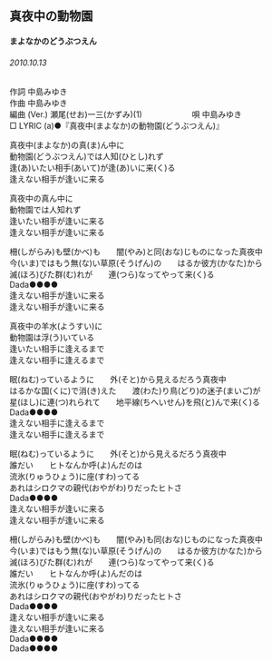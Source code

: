 ## 真夜中の動物園
#### まよなかのどうぶつえん
###### 2010.10.13


作詞     中島みゆき　　　　　   
作曲      中島みゆき  　　　   
編曲 (Ver.) 瀬尾(せお)一三(かずみ)(1)　　　　　　
唄  中島みゆき        
□ LYRIC (a)●『真夜中(まよなか)の動物園(どうぶつえん)』   
   
   
真夜中(まよなか)の真(ま)ん中に   
動物園(どうぶつえん)では人知(ひとし)れず   
逢(あ)いたい相手(あいて)が逢(あ)いに来(く)る   
逢えない相手が逢いに来る   
   
真夜中の真ん中に   
動物園では人知れず   
逢いたい相手が逢いに来る   
逢えない相手が逢いに来る   
   
柵(しがらみ)も壁(かべ)も　　闇(やみ)と同(おな)じものになった真夜中   
今(いま)ではもう無(な)い草原(そうげん)の　　はるか彼方(かなた)から   
滅(ほろ)びた群(む)れが　　連(つら)なってやって来(く)る   
Dada●●●●   
逢えない相手が逢いに来る   
逢えない相手が逢いに来る   
   
真夜中の羊水(ようすい)に   
動物園は浮(う)いている   
逢いたい相手に逢えるまで   
逢えない相手に逢えるまで   
   
眠(ねむ)っているように　　外(そと)から見えるだろう真夜中   
はるかな国(くに)で消(き)えた　　渡(わた)り鳥(どり)の迷子(まいご)が   
星(ほし)に連(つ)れられて　　地平線(ちへいせん)を飛(と)んで来(く)る   
Dada●●●●   
逢えない相手に逢えるまで   
逢えない相手に逢えるまで   
   
眠(ねむ)っているように　　外(そと)から見えるだろう真夜中   
誰だい　　ヒトなんか呼(よ)んだのは   
流氷(りゅうひょう)に座(すわ)ってる   
あれはシロクマの親代(おやがわ)りだったヒトさ   
Dada●●●●   
逢えない相手が逢いに来る   
逢えない相手が逢いに来る   
   
柵(しがらみ)も壁(かべ)も　　闇(やみ)も同(おな)じものになった真夜中   
今(いま)ではもう無(な)い草原(そうげん)の　　はるか彼方(かなた)から   
滅(ほろ)びた群(む)れが　　連(つら)なってやって来(く)る   
誰だい　　ヒトなんか呼(よ)んだのは   
流氷(りゅうひょう)に座(すわ)ってる   
あれはシロクマの親代(おやがわ)りだったヒトさ   
Dada●●●●   
逢えない相手が逢いに来る   
逢えない相手が逢いに来る   
Dada●●●●   
Dada●●●●  